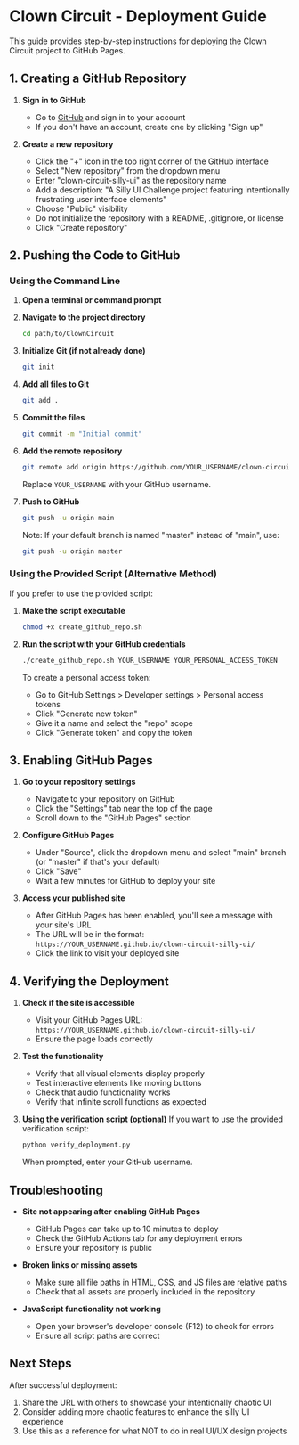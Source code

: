 # Clown Circuit - Deployment Guide

This guide provides step-by-step instructions for deploying the Clown Circuit project to GitHub Pages.

## 1. Creating a GitHub Repository

1. **Sign in to GitHub**
   - Go to [GitHub](https://github.com) and sign in to your account
   - If you don't have an account, create one by clicking "Sign up"

2. **Create a new repository**
   - Click the "+" icon in the top right corner of the GitHub interface
   - Select "New repository" from the dropdown menu
   - Enter "clown-circuit-silly-ui" as the repository name
   - Add a description: "A Silly UI Challenge project featuring intentionally frustrating user interface elements"
   - Choose "Public" visibility
   - Do not initialize the repository with a README, .gitignore, or license
   - Click "Create repository"

## 2. Pushing the Code to GitHub

### Using the Command Line

1. **Open a terminal or command prompt**

2. **Navigate to the project directory**
   ```bash
   cd path/to/ClownCircuit
   ```

3. **Initialize Git (if not already done)**
   ```bash
   git init
   ```

4. **Add all files to Git**
   ```bash
   git add .
   ```

5. **Commit the files**
   ```bash
   git commit -m "Initial commit"
   ```

6. **Add the remote repository**
   ```bash
   git remote add origin https://github.com/YOUR_USERNAME/clown-circuit-silly-ui.git
   ```
   Replace `YOUR_USERNAME` with your GitHub username.

7. **Push to GitHub**
   ```bash
   git push -u origin main
   ```
   
   Note: If your default branch is named "master" instead of "main", use:
   ```bash
   git push -u origin master
   ```

### Using the Provided Script (Alternative Method)

If you prefer to use the provided script:

1. **Make the script executable**
   ```bash
   chmod +x create_github_repo.sh
   ```

2. **Run the script with your GitHub credentials**
   ```bash
   ./create_github_repo.sh YOUR_USERNAME YOUR_PERSONAL_ACCESS_TOKEN
   ```
   
   To create a personal access token:
   - Go to GitHub Settings > Developer settings > Personal access tokens
   - Click "Generate new token"
   - Give it a name and select the "repo" scope
   - Click "Generate token" and copy the token

## 3. Enabling GitHub Pages

1. **Go to your repository settings**
   - Navigate to your repository on GitHub
   - Click the "Settings" tab near the top of the page
   - Scroll down to the "GitHub Pages" section

2. **Configure GitHub Pages**
   - Under "Source", click the dropdown menu and select "main" branch (or "master" if that's your default)
   - Click "Save"
   - Wait a few minutes for GitHub to deploy your site

3. **Access your published site**
   - After GitHub Pages has been enabled, you'll see a message with your site's URL
   - The URL will be in the format: `https://YOUR_USERNAME.github.io/clown-circuit-silly-ui/`
   - Click the link to visit your deployed site

## 4. Verifying the Deployment

1. **Check if the site is accessible**
   - Visit your GitHub Pages URL: `https://YOUR_USERNAME.github.io/clown-circuit-silly-ui/`
   - Ensure the page loads correctly

2. **Test the functionality**
   - Verify that all visual elements display properly
   - Test interactive elements like moving buttons
   - Check that audio functionality works
   - Verify that infinite scroll functions as expected

3. **Using the verification script (optional)**
   If you want to use the provided verification script:
   ```bash
   python verify_deployment.py
   ```
   When prompted, enter your GitHub username.

## Troubleshooting

- **Site not appearing after enabling GitHub Pages**
  - GitHub Pages can take up to 10 minutes to deploy
  - Check the GitHub Actions tab for any deployment errors
  - Ensure your repository is public

- **Broken links or missing assets**
  - Make sure all file paths in HTML, CSS, and JS files are relative paths
  - Check that all assets are properly included in the repository

- **JavaScript functionality not working**
  - Open your browser's developer console (F12) to check for errors
  - Ensure all script paths are correct

## Next Steps

After successful deployment:
1. Share the URL with others to showcase your intentionally chaotic UI
2. Consider adding more chaotic features to enhance the silly UI experience
3. Use this as a reference for what NOT to do in real UI/UX design projects